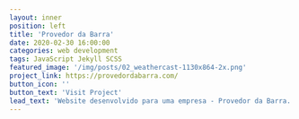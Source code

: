 ```yaml
---
layout: inner
position: left
title: 'Provedor da Barra'
date: 2020-02-30 16:00:00
categories: web development
tags: JavaScript Jekyll SCSS
featured_image: '/img/posts/02_weathercast-1130x864-2x.png'
project_link: https://provedordabarra.com/
button_icon: ''
button_text: 'Visit Project'
lead_text: 'Website desenvolvido para uma empresa - Provedor da Barra.'
---
```

